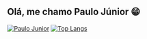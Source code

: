 ## Olá, me chamo Paulo Júnior 😁


[![Paulo Junior](https://github-readme-stats.vercel.app/api?username=devPauloJunior)](https://github.com/anuraghazra/github-readme-stats)
[![Top Langs](https://github-readme-stats.vercel.app/api/top-langs/?username=devPauloJunior&layout=compact)](https://github.com/anuraghazra/github-readme-stats)

